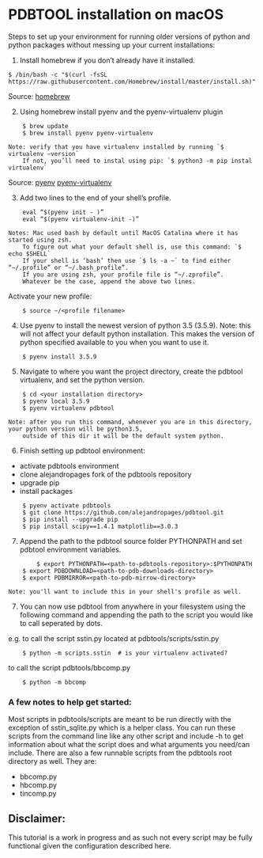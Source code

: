 # PDBTOOL installation on macOS

Steps to set up your environment for running older versions of python and python packages without messing up your current installations:

1. Install homebrew if you don’t already have it installed.
```
$ /bin/bash -c "$(curl -fsSL https://raw.githubusercontent.com/Homebrew/install/master/install.sh)"
```
Source: 
	[homebrew](https://brew.sh/)

2. Using homebrew install pyenv and the pyenv-virtualenv plugin
```
	$ brew update
	$ brew install pyenv pyenv-virtualenv
```
	Note: verify that you have virtualenv installed by running `$ virtualenv —version`
		If not, you’ll need to instal using pip: `$ python3 -m pip instal virtualenv`

Source: 
	[pyenv](https://github.com/pyenv/pyenv)
	[pyenv-virtualenv](https://github.com/pyenv/pyenv-virtualenv)

3. Add two lines to the end of your shell’s profile. 

```
	eval “$(pyenv init - )”
	eval “$(pyenv virtualenv-init -)”
```

	Notes: Mac used bash by default until MacOS Catalina where it has started using zsh.
		To figure out what your default shell is, use this command: `$ echo $SHELL`
		If your shell is ‘bash’ then use `$ ls -a ~` to find either “~/.profile” or “~/.bash_profile”.
		If you are using zsh, your profile file is “~/.zprofile”. 
		Whatever be the case, append the above two lines.

   Activate your new profile:
```	
	$ source ~/<profile filename>
```
4. Use pyenv to install the newest version of python 3.5 (3.5.9).
	Note: this will not affect your default python installation. This makes the version of python specified available 
	to you when you want to use it.
```
	$ pyenv install 3.5.9
```
5. Navigate to where you want the project directory, create the pdbtool virtualenv, and set the python version.
```	
	$ cd <your installation directory>
	$ pyenv local 3.5.9
	$ pyenv virtualenv pdbtool
```
	Note: after you run this command, whenever you are in this directory, your python version will be python3.5,
		outside of this dir it will be the default system python.

6. Finish setting up pdbtool environment:

* activate pdbtools environment
* clone alejandropages fork of the pdbtools repository
* upgrade pip
* install packages

```
	$ pyenv activate pdbtools
	$ git clone https://github.com/alejandropages/pdbtool.git
	$ pip install --upgrade pip
	$ pip install scipy==1.4.1 matplotlib==3.0.3
```
7. Append the path to the pdbtool source folder PYTHONPATH and set pdbtool environment variables.
```
    	$ export PYTHONPATH=<path-to-pdbtools-repository>:$PYTHONPATH
	$ export PDBDOWNLOAD=<path-to-pdb-downloads-directory>
	$ export PDBMIRROR=<path-to-pdb-mirrow-directory>
```

    Note: you'll want to include this in your shell's profile as well.

7. You can now use pdbtool from anywhere in your filesystem using the following command and appending the path to the script you would like to call seperated by dots.

e.g. to call the script sstin.py located at pdbtools/scripts/sstin.py

```
    $ python -m scripts.sstin  # is your virtualenv activated?
````

to call the script pdbtools/bbcomp.py

```
	$ python -m bbcomp
```

### A few notes to help get started:

Most scripts in pdbtools/scripts are meant to be run directly with the exception of sstin_sqlite.py which is a helper class. 
You can run these scripts from the command line like any other script and include -h to get information about what the script does and what arguments you need/can include.
There are also a few runnable scripts from the pdbtools root directory as well. They are:
	
*	bbcomp.py
*	hbcomp.py
*	tincomp.py

## Disclaimer:

This tutorial is a work in progress and as such not every script may be fully functional given the configuration described here. 
